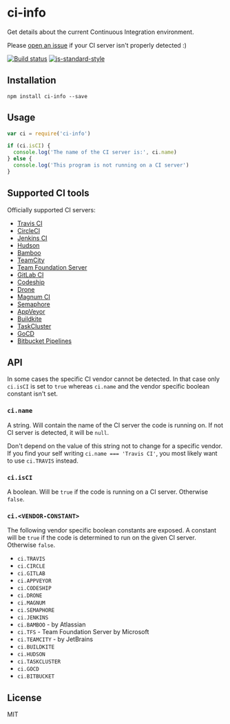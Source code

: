 # ci-info

Get details about the current Continuous Integration environment.

Please [open an issue](https://github.com/watson/ci-info/issues) if your
CI server isn't properly detected :)

[![Build status](https://travis-ci.org/watson/ci-info.svg?branch=master)](https://travis-ci.org/watson/ci-info)
[![js-standard-style](https://img.shields.io/badge/code%20style-standard-brightgreen.svg?style=flat)](https://github.com/feross/standard)

## Installation

```
npm install ci-info --save
```

## Usage

```js
var ci = require('ci-info')

if (ci.isCI) {
  console.log('The name of the CI server is:', ci.name)
} else {
  console.log('This program is not running on a CI server')
}
```

## Supported CI tools

Officially supported CI servers:

- [Travis CI](http://travis-ci.org)
- [CircleCI](http://circleci.com)
- [Jenkins CI](https://jenkins-ci.org)
- [Hudson](http://hudson-ci.org)
- [Bamboo](https://www.atlassian.com/software/bamboo)
- [TeamCity](https://www.jetbrains.com/teamcity/)
- [Team Foundation Server](https://www.visualstudio.com/en-us/products/tfs-overview-vs.aspx)
- [GitLab CI](https://about.gitlab.com/gitlab-ci/)
- [Codeship](https://codeship.com)
- [Drone](https://drone.io)
- [Magnum CI](https://magnum-ci.com)
- [Semaphore](https://semaphoreci.com)
- [AppVeyor](http://www.appveyor.com)
- [Buildkite](https://buildkite.com)
- [TaskCluster](http://docs.taskcluster.net)
- [GoCD](https://www.go.cd/)
- [Bitbucket Pipelines](https://bitbucket.org/product/features/pipelines)

## API

In some cases the specific CI vendor cannot be detected. In that case
only `ci.isCI` is set to `true` whereas `ci.name` and the vendor
specific boolean constant isn't set.

### `ci.name`

A string. Will contain the name of the CI server the code is running on.
If not CI server is detected, it will be `null`.

Don't depend on the value of this string not to change for a specific
vendor. If you find your self writing `ci.name === 'Travis CI'`, you
most likely want to use `ci.TRAVIS` instead.

### `ci.isCI`

A boolean. Will be `true` if the code is running on a CI server.
Otherwise `false`.

### `ci.<VENDOR-CONSTANT>`

The following vendor specific boolean constants are exposed. A constant
will be `true` if the code is determined to run on the given CI server.
Otherwise `false`.

- `ci.TRAVIS`
- `ci.CIRCLE`
- `ci.GITLAB`
- `ci.APPVEYOR`
- `ci.CODESHIP`
- `ci.DRONE`
- `ci.MAGNUM`
- `ci.SEMAPHORE`
- `ci.JENKINS`
- `ci.BAMBOO` - by Atlassian
- `ci.TFS` - Team Foundation Server by Microsoft
- `ci.TEAMCITY` - by JetBrains
- `ci.BUILDKITE`
- `ci.HUDSON`
- `ci.TASKCLUSTER`
- `ci.GOCD`
- `ci.BITBUCKET`

## License

MIT
